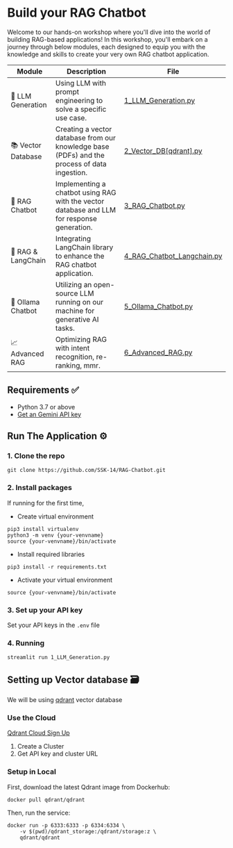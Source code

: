 # Build your RAG Chatbot

Welcome to our hands-on workshop where you'll dive into the world of building RAG-based applications! In this workshop, you'll embark on a journey through below modules, each designed to equip you with the knowledge and skills to create your very own RAG chatbot application.

| Module                       | Description                                                                                     | File              |
|-----------------------------|-------------------------------------------------------------------------------------------------|------------------------|
| 🔮 LLM Generation           | Using LLM with prompt engineering to solve a specific use case.                                 | [1_LLM_Generation.py](1_LLM_Generation.py) |
| 📚 Vector Database          | Creating a vector database from our knowledge base (PDFs) and the process of data ingestion.     | [2_Vector_DB[qdrant].py](2_Vector_DB[qdrant].py) |
| 🤖 RAG Chatbot              | Implementing a chatbot using RAG with the vector database and LLM for response generation.       | [3_RAG_Chatbot.py](3_RAG_Chatbot.py) |
| 🔗 RAG & LangChain  | Integrating LangChain library to enhance the RAG chatbot application.                             | [4_RAG_Chatbot_Langchain.py](4_RAG_Chatbot_Langchain.py) |
| 🦙 Ollama Chatbot           | Utilizing an open-source LLM running on our machine for generative AI tasks.                     | [5_Ollama_Chatbot.py](5_Ollama_Chatbot.py) |
| 📈 Advanced RAG           | Optimizing RAG with intent recognition, re-ranking, mmr.                     | [6_Advanced_RAG.py](6_Advanced_RAG.py) |

## Requirements ✅
- Python 3.7 or above
- [Get an Gemini API key](https://makersuite.google.com/app/apikey) 

## Run The Application ⚙️

### 1. Clone the repo
```
git clone https://github.com/SSK-14/RAG-Chatbot.git
```

### 2. Install packages
If running for the first time,

- Create virtual environment
```
pip3 install virtualenv
python3 -m venv {your-venvname}
source {your-venvname}/bin/activate
```

- Install required libraries
```
pip3 install -r requirements.txt
```

- Activate your virtual environment
```
source {your-venvname}/bin/activate
```

### 3. Set up your API key
Set your API keys in the `.env` file

### 4. Running
```
streamlit run 1_LLM_Generation.py 
```

## Setting up Vector database 🗃️

We will be using [qdrant](https://qdrant.tech/documentation/overview/) vector database

### Use the Cloud 

[Qdrant Cloud Sign Up](https://cloud.qdrant.io/login) 

1. Create a Cluster 
2. Get API key and cluster URL

### Setup in Local
First, download the latest Qdrant image from Dockerhub:
```
docker pull qdrant/qdrant
```
Then, run the service:
```
docker run -p 6333:6333 -p 6334:6334 \
    -v $(pwd)/qdrant_storage:/qdrant/storage:z \
    qdrant/qdrant
```
